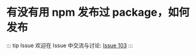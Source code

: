 # 有没有用 npm 发布过 package，如何发布



::: tip Issue 
 欢迎在 Issue 中交流与讨论: [Issue 103](https://github.com/shfshanyue/Daily-Question/issues/103) 
:::


